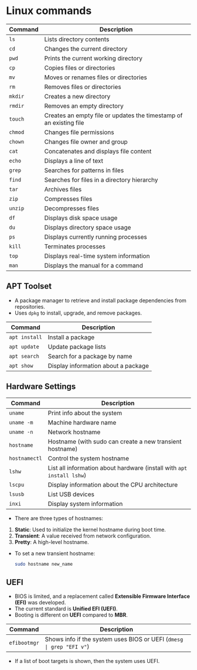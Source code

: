 # Linux commands

| Command | Description                                                        |
| ------- | ------------------------------------------------------------------ |
| `ls`    | Lists directory contents                                           |
| `cd`    | Changes the current directory                                      |
| `pwd`   | Prints the current working directory                               |
| `cp`    | Copies files or directories                                        |
| `mv`    | Moves or renames files or directories                              |
| `rm`    | Removes files or directories                                       |
| `mkdir` | Creates a new directory                                            |
| `rmdir` | Removes an empty directory                                         |
| `touch` | Creates an empty file or updates the timestamp of an existing file |
| `chmod` | Changes file permissions                                           |
| `chown` | Changes file owner and group                                       |
| `cat`   | Concatenates and displays file content                             |
| `echo`  | Displays a line of text                                            |
| `grep`  | Searches for patterns in files                                     |
| `find`  | Searches for files in a directory hierarchy                        |
| `tar`   | Archives files                                                     |
| `zip`   | Compresses files                                                   |
| `unzip` | Decompresses files                                                 |
| `df`    | Displays disk space usage                                          |
| `du`    | Displays directory space usage                                     |
| `ps`    | Displays currently running processes                               |
| `kill`  | Terminates processes                                               |
| `top`   | Displays real-time system information                              |
| `man`   | Displays the manual for a command                                  |

## APT Toolset

- A package manager to retrieve and install package dependencies from repositories.
- Uses `dpkg` to install, upgrade, and remove packages.

| Command       | Description                         |
| ------------- | ----------------------------------- |
| `apt install` | Install a package                   |
| `apt update`  | Update package lists                |
| `apt search`  | Search for a package by name        |
| `apt show`    | Display information about a package |

## Hardware Settings

| Command       | Description                                                           |
| ------------- | --------------------------------------------------------------------- |
| `uname`       | Print info about the system                                           |
| `uname -m`    | Machine hardware name                                                 |
| `uname -n`    | Network hostname                                                      |
| `hostname`    | Hostname (with sudo can create a new transient hostname)              |
| `hostnamectl` | Control the system hostname                                           |
| `lshw`        | List all information about hardware (install with `apt install lshw`) |
| `lscpu`       | Display information about the CPU architecture                        |
| `lsusb`       | List USB devices                                                      |
| `inxi`        | Display system information                                            |

- There are three types of hostnames:

1. **Static**: Used to initialize the kernel hostname during boot time.
2. **Transient**: A value received from network configuration.
3. **Pretty**: A high-level hostname.

- To set a new transient hostname:
  ```sh
  sudo hostname new_name
  ```

## UEFI

- BIOS is limited, and a replacement called **Extensible Firmware Interface (EFI)** was developed.
- The current standard is **Unified EFI (UEFI)**.
- Booting is different on **UEFI** compared to **MBR**.

| Command      | Description                                                          |
| ------------ | -------------------------------------------------------------------- |
| `efibootmgr` | Shows info if the system uses BIOS or UEFI (`dmesg \| grep "EFI v"`) |

- If a list of boot targets is shown, then the system uses UEFI.
